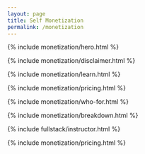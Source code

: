 ```yaml
---
layout: page
title: Self Monetization
permalink: /monetization
---
```


{% include monetization/hero.html %}

{% include monetization/disclaimer.html %}

{% include monetization/learn.html %}

{% include monetization/pricing.html %}

{% include monetization/who-for.html %}

{% include monetization/breakdown.html %}

{% include fullstack/instructor.html %}

{% include monetization/pricing.html %}
